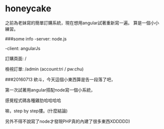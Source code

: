# honeycake
之前為老妹寫的簡單訂購系統，現在想用angular試著重新寫一遍。
算是一個小小練習。

###some info
-server: node.js

-client: angularJs


訂購頁面: /

檢視訂單: /admin (account:tri / pw:chu)


###20160713
欸斗，今天這個小東西算是告一段落了吧，

第一次試著用angular搭配node寫一個小系統，

感覺程式碼各種雞肋哈哈哈哈

嘛，step by step摟。(什麼結論)

另外不得不說寫了node才發現PHP真的內建了很多東西XDDDDD)

